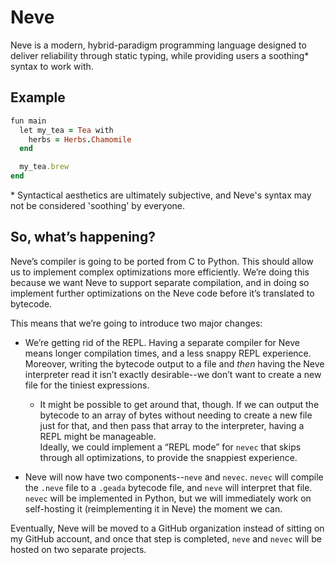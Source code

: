 # Neve
Neve is a modern, hybrid-paradigm programming language designed to deliver reliability through static typing, while providing users a soothing* syntax to work with.

## Example
```rb
fun main
  let my_tea = Tea with
    herbs = Herbs.Chamomile 
  end

  my_tea.brew
end
```

\* Syntactical aesthetics are ultimately subjective, and Neve's syntax may not be considered 'soothing' by everyone.

## So, what’s happening?

Neve’s compiler is going to be ported from C to Python.  This should allow us to implement complex optimizations more
efficiently.  We’re doing this because we want Neve to support separate compilation, and in doing so implement further 
optimizations on the Neve code before it’s translated to bytecode.

This means that we’re going to introduce two major changes:

* We’re getting rid of the REPL.  Having a separate compiler for Neve means longer compilation times, and a less snappy 
REPL experience.  Moreover, writing the bytecode output to a file and *then* having the Neve interpreter read it isn’t exactly
desirable--we don’t want to create a new file for the tiniest expressions.
  * It might be possible to get around that, though.  If we can output the bytecode to an array of bytes without needing to
    create a new file just for that, and then pass that array to the interpreter, having a REPL might be manageable.  
    Ideally, we could implement a “REPL mode” for `nevec` that skips through all optimizations, to provide the snappiest 
    experience.

* Neve will now have two components--`neve` and `nevec`.  `nevec` will compile the `.neve` file to a `.geada` bytecode 
file, and `neve` will interpret that file.  `nevec` will be implemented in Python, but we will immediately work on 
self-hosting it (reimplementing it in Neve) the moment we can.

Eventually, Neve will be moved to a GitHub organization instead of sitting on my GitHub account, and once that step 
is completed, `neve` and `nevec` will be hosted on two separate projects.
